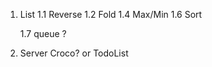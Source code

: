 1. List
    1.1 Reverse
    1.2 Fold
    1.4 Max/Min
    1.6 Sort
   
    1.7 queue ?

2. Server
    Croco? 
     or 
   TodoList
